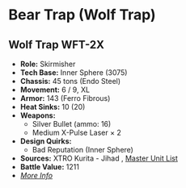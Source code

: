 # Bear Trap (Wolf Trap) 

## Wolf Trap WFT-2X 

- **Role:** Skirmisher 
- **Tech Base:** Inner Sphere (3075) 
- **Chassis:** 45 tons (Endo Steel) 
- **Movement:** 6 / 9, XL 
- **Armor:** 143 (Ferro Fibrous) 
- **Heat Sinks:** 10 (20) 
- **Weapons:** 
  - Silver Bullet (ammo: 16) 
  - Medium X-Pulse Laser × 2 
- **Design Quirks:** 
  - Bad Reputation (Inner Sphere) 
- **Sources:** XTRO Kurita - Jihad , [Master Unit List](http://masterunitlist.info/Unit/Details/3557) 
- **Battle Value:** 1211 
- [*More Info*](wolf_trap/wolf_trap_wft-2x.md) 

